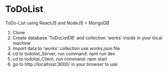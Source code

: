 # ToDoList
ToDo-List using ReactJS and NodeJS + MongoDB

1. Clone
2. Create database 'ToDoListDB' and collection 'works' inside in your local machine
3. Import data to 'works' collection use works.json file
4. cd to todolist_Server, run command: npm run dev
5. cd to todolist_Client, run command: npm start
6. go to http://localhost:3000/ in your browser to use
